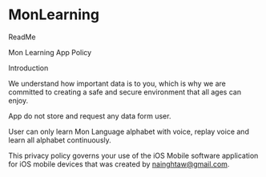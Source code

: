 # MonLearning

ReadMe

Mon Learning App Policy

Introduction

We understand how important data is to you, which is why we are committed to creating a safe and secure environment that all ages can enjoy.

App do not store and request any data form user.

User can only learn Mon Language alphabet with voice, replay voice and learn all alphabet continuously.

This privacy policy governs your use of the iOS Mobile software application for iOS mobile devices that was created by nainghtaw@gmail.com.
